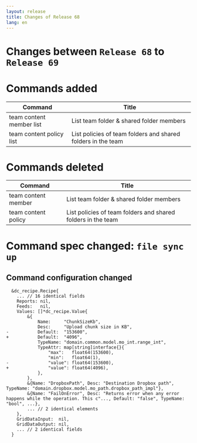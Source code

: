 ```yaml
---
layout: release
title: Changes of Release 68
lang: en
---
```


# Changes between `Release 68` to `Release 69`

# Commands added


| Command                  | Title                                                        |
|--------------------------|--------------------------------------------------------------|
| team content member list | List team folder & shared folder members                     |
| team content policy list | List policies of team folders and shared folders in the team |



# Commands deleted


| Command             | Title                                                        |
|---------------------|--------------------------------------------------------------|
| team content member | List team folder & shared folder members                     |
| team content policy | List policies of team folders and shared folders in the team |



# Command spec changed: `file sync up`



## Command configuration changed


```
  &dc_recipe.Recipe{
  	... // 16 identical fields
  	Reports: nil,
  	Feeds:   nil,
  	Values: []*dc_recipe.Value{
  		&{
  			Name:     "ChunkSizeKb",
  			Desc:     "Upload chunk size in KB",
- 			Default:  "153600",
+ 			Default:  "4096",
  			TypeName: "domain.common.model.mo_int.range_int",
  			TypeAttr: map[string]interface{}{
  				"max":   float64(153600),
  				"min":   float64(1),
- 				"value": float64(153600),
+ 				"value": float64(4096),
  			},
  		},
  		&{Name: "DropboxPath", Desc: "Destination Dropbox path", TypeName: "domain.dropbox.model.mo_path.dropbox_path_impl"},
  		&{Name: "FailOnError", Desc: "Returns error when any error happens while the operation. This c"..., Default: "false", TypeName: "bool", ...},
  		... // 2 identical elements
  	},
  	GridDataInput:  nil,
  	GridDataOutput: nil,
  	... // 2 identical fields
  }
```
